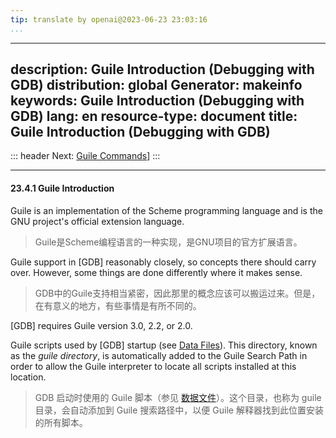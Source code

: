 ```yaml
---
tip: translate by openai@2023-06-23 23:03:16
...
```

---
description: Guile Introduction (Debugging with GDB)
distribution: global
Generator: makeinfo
keywords: Guile Introduction (Debugging with GDB)
lang: en
resource-type: document
title: Guile Introduction (Debugging with GDB)
---
::: header
Next: [Guile Commands](Guile-Commands.html#Guile-Commands)]
:::

---

#### 23.4.1 Guile Introduction


Guile is an implementation of the Scheme programming language and is the GNU project's official extension language.

> Guile是Scheme编程语言的一种实现，是GNU项目的官方扩展语言。


Guile support in [GDB] reasonably closely, so concepts there should carry over. However, some things are done differently where it makes sense.

> GDB中的Guile支持相当紧密，因此那里的概念应该可以搬运过来。但是，在有意义的地方，有些事情是有所不同的。

[GDB] requires Guile version 3.0, 2.2, or 2.0.


Guile scripts used by [GDB] startup (see [Data Files](Data-Files.html#Data-Files)). This directory, known as the *guile directory*, is automatically added to the Guile Search Path in order to allow the Guile interpreter to locate all scripts installed at this location.

> GDB 启动时使用的 Guile 脚本（参见 [数据文件](Data-Files.html#Data-Files)）。这个目录，也称为 guile 目录，会自动添加到 Guile 搜索路径中，以便 Guile 解释器找到此位置安装的所有脚本。
